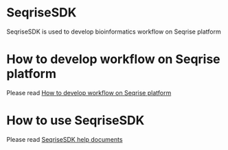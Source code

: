 # SeqriseSDK
SeqriseSDK is used to develop bioinformatics workflow on Seqrise platform

# How to develop workflow on Seqrise platform
Please read [How to develop workflow on Seqrise platform](https://github.com/clabee/SeqriseSDK/wiki)

# How to use SeqriseSDK
Please read [SeqriseSDK help documents](https://github.com/clabee/SeqriseSDK/wiki/SeqriseSDK%E5%B8%AE%E5%8A%A9%E6%96%87%E6%A1%A3)
